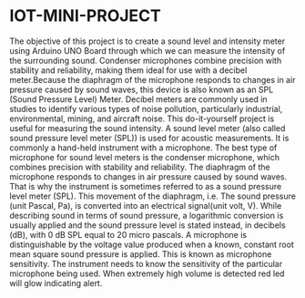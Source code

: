 # IOT-MINI-PROJECT
The objective of this project is to create a sound level and intensity meter using Arduino UNO Board through which we can measure the intensity of the surrounding sound. Condenser microphones combine precision with stability and reliability, making them ideal for use with a decibel meter.Because the
diaphragm of the microphone responds to changes in air pressure caused by sound waves, this device is also known as an SPL (Sound Pressure Level) Meter. Decibel meters are commonly used in studies to identify various types of noise pollution, particularly industrial, environmental, mining, and aircraft noise. This do-it-yourself project is useful for measuring the sound intensity.
                              A sound level meter (also called sound pressure level meter (SPL)) is used for acoustic measurements. It is commonly a hand-held instrument with a microphone. The best type of microphone for sound level meters is the condenser microphone, which combines precision with stability and reliability. The diaphragm of the microphone responds to changes in air pressure caused by sound waves. That is why the instrument is sometimes referred to as a sound pressure level meter (SPL). This movement of the diaphragm, i.e. The sound pressure (unit Pascal, Pa), is converted into an electrical signal(unit volt, V). While describing sound in terms of sound pressure, a logarithmic conversion is usually applied and the sound pressure level is stated instead, in decibels (dB), with 0 dB SPL equal to 20 micro pascals.
                              A microphone is distinguishable by the voltage value produced when a known, constant root mean square sound pressure is applied. This is known as microphone sensitivity. The instrument needs to know the sensitivity of the particular microphone being used. When extremely high volume is detected red led will glow indicating alert.
